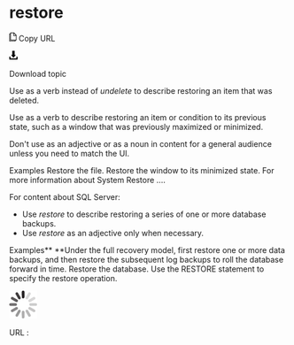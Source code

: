 # restore

![Copy URL](media/restore/Copy.png)
Copy URL

![Download](media/restore/Download.png)

Download topic

Use as a verb instead of *undelete* to describe restoring an item that was deleted. 

Use
as a verb to describe restoring an item or condition to its previous
state, such as a window that was previously maximized or minimized.

Don't use as an adjective or as a noun in content for a general audience unless you need to match the UI.

Examples
Restore the file. 
Restore the window to its minimized state.
For more information about System Restore ....

For content about SQL Server:

  - Use *restore* to describe restoring a series of one or more database backups. 
  - Use *restore* as an adjective only when necessary.

Examples**
**Under
the full recovery model, first restore one or more data backups, and
then restore the subsequent log backups to roll the database forward in
time. 
Restore the database.
Use the RESTORE statement to specify the restore operation.

![In progress](media/restore/activity-large.gif)

URL :
